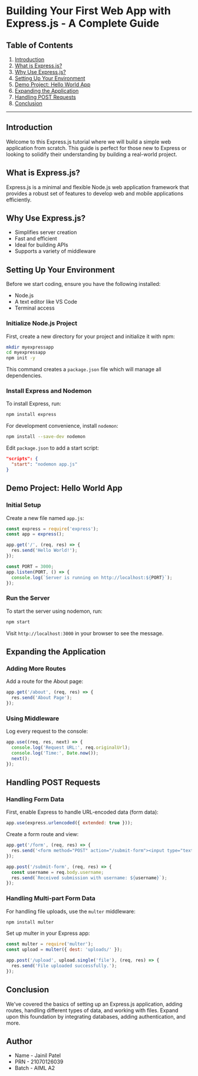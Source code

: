 ﻿
# Building Your First Web App with Express.js - A Complete Guide

## Table of Contents
1. [Introduction](#introduction)
2. [What is Express.js?](#what-is-expressjs)
3. [Why Use Express.js?](#why-use-expressjs)
4. [Setting Up Your Environment](#setting-up-your-environment)
5. [Demo Project: Hello World App](#demo-project-hello-world-app)
6. [Expanding the Application](#expanding-the-application)
7. [Handling POST Requests](#handling-post-requests)
8. [Conclusion](#conclusion)

---

## Introduction
Welcome to this Express.js tutorial where we will build a simple web application from scratch. This guide is perfect for those new to Express or looking to solidify their understanding by building a real-world project.

## What is Express.js?
Express.js is a minimal and flexible Node.js web application framework that provides a robust set of features to develop web and mobile applications efficiently.

## Why Use Express.js?
- Simplifies server creation
- Fast and efficient
- Ideal for building APIs
- Supports a variety of middleware

## Setting Up Your Environment
Before we start coding, ensure you have the following installed:
- Node.js
- A text editor like VS Code
- Terminal access

### Initialize Node.js Project
First, create a new directory for your project and initialize it with npm:
```bash
mkdir myexpressapp
cd myexpressapp
npm init -y
```
This command creates a `package.json` file which will manage all dependencies.

### Install Express and Nodemon
To install Express, run:
```bash
npm install express
```
For development convenience, install `nodemon`:
```bash
npm install --save-dev nodemon
```
Edit `package.json` to add a start script:
```json
"scripts": {
  "start": "nodemon app.js"
}
```

## Demo Project: Hello World App
### Initial Setup
Create a new file named `app.js`:
```javascript
const express = require('express');
const app = express();

app.get('/', (req, res) => {
  res.send('Hello World!');
});

const PORT = 3000;
app.listen(PORT, () => {
  console.log(`Server is running on http://localhost:${PORT}`);
});
```
### Run the Server
To start the server using nodemon, run:
```bash
npm start
```
Visit `http://localhost:3000` in your browser to see the message.

## Expanding the Application
### Adding More Routes
Add a route for the About page:
```javascript
app.get('/about', (req, res) => {
  res.send('About Page');
});
```

### Using Middleware
Log every request to the console:
```javascript
app.use((req, res, next) => {
  console.log('Request URL:', req.originalUrl);
  console.log('Time:', Date.now());
  next();
});
```

## Handling POST Requests
### Handling Form Data
First, enable Express to handle URL-encoded data (form data):
```javascript
app.use(express.urlencoded({ extended: true }));
```

Create a form route and view:
```javascript
app.get('/form', (req, res) => {
  res.send('<form method="POST" action="/submit-form"><input type="text" name="username" /><button type="submit">Submit</button></form>');
});

app.post('/submit-form', (req, res) => {
  const username = req.body.username;
  res.send(`Received submission with username: ${username}`);
});
```

### Handling Multi-part Form Data
For handling file uploads, use the `multer` middleware:
```bash
npm install multer
```

Set up multer in your Express app:
```javascript
const multer = require('multer');
const upload = multer({ dest: 'uploads/' });

app.post('/upload', upload.single('file'), (req, res) => {
  res.send('File uploaded successfully.');
});
```


## Conclusion
We've covered the basics of setting up an Express.js application, adding routes, handling different types of data, and working with files. Expand upon this foundation by integrating databases, adding authentication, and more.

## Author
- Name - Jainil Patel
- PRN - 21070126039
- Batch - AIML A2

